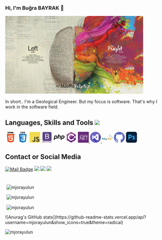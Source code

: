 ### Hi, I'm Buğra BAYRAK 👋
<div style="display: block"><a href="#"><img src="https://raw.githubusercontent.com/MJoRaYuLuN/mjorayulun/main/banner.jpg" alt="github mjorayulun" height="250"></a>
<p>In short.. I'm a Geological Engineer. But my focus is software. That's why I work in the software field. </p></div>


<div style="display: block">
<h2 align="left">Languages, Skills and Tools <img src = "https://media2.giphy.com/media/QssGEmpkyEOhBCb7e1/giphy.gif?cid=ecf05e47a0n3gi1bfqntqmob8g9aid1oyj2wr3ds3mg700bl&rid=giphy.gif" width = "25"></h2>
<p align="left">
<a href="https://www.w3.org/html/" target="_blank"><img src="https://raw.githubusercontent.com/MJoRaYuLuN/mjorayulun/bd4c94ec1404d111f5aeda56dff137630f2f59dd/html5.svg" alt="html5" width="35" height="35"/></a>
<a href="https://www.w3schools.com/css/" target="_blank"><img src="https://raw.githubusercontent.com/MJoRaYuLuN/mjorayulun/bd4c94ec1404d111f5aeda56dff137630f2f59dd/css3.svg" alt="css3" width="35" height="35"/></a>
<a href="https://developer.mozilla.org/en-US/docs/Web/JavaScript" target="_blank"> <img src="https://raw.githubusercontent.com/MJoRaYuLuN/mjorayulun/bd4c94ec1404d111f5aeda56dff137630f2f59dd/javascript.svg" alt="javascript" width="35" height="35"/></a>
<a href="https://getbootstrap.com" target="_blank"><img src="https://raw.githubusercontent.com/MJoRaYuLuN/mjorayulun/bd4c94ec1404d111f5aeda56dff137630f2f59dd/bootstrap.svg" alt="bootstrap" width="35" height="35"/></a>
<a href="https://www.php.net" target="_blank"><img src="https://raw.githubusercontent.com/MJoRaYuLuN/mjorayulun/bd4c94ec1404d111f5aeda56dff137630f2f59dd/php.svg" alt="php" width="35" height="35"/></a>
<a href="https://www.w3schools.com/cs/" target="_blank"><img src="https://raw.githubusercontent.com/MJoRaYuLuN/mjorayulun/bd4c94ec1404d111f5aeda56dff137630f2f59dd/csharp.svg" alt="csharp" width="35" height="35"/></a>
<a href="https://dotnet.microsoft.com/" target="_blank"><img src="https://raw.githubusercontent.com/MJoRaYuLuN/mjorayulun/bd4c94ec1404d111f5aeda56dff137630f2f59dd/dotnet.svg" alt="dotnet" width="35" height="35"/> </a>
<a href="https://visualstudio.microsoft.com" target="_blank"><img src="https://raw.githubusercontent.com/MJoRaYuLuN/mjorayulun/bd4c94ec1404d111f5aeda56dff137630f2f59dd/visualstudio.svg" alt="dotnet" width="35" height="35"/> </a>
<a href="https://www.mysql.com/" target="_blank"><img src="https://raw.githubusercontent.com/MJoRaYuLuN/mjorayulun/bd4c94ec1404d111f5aeda56dff137630f2f59dd/mysql.svg" alt="mysql" width="35" height="35"/></a>
<a href="https://git-scm.com/" target="_blank"><img src="https://raw.githubusercontent.com/MJoRaYuLuN/mjorayulun/bd4c94ec1404d111f5aeda56dff137630f2f59dd/github.svg" alt="git" width="35" height="35"/></a>
<a href="https://www.photoshop.com/en" target="_blank"> <img src="https://raw.githubusercontent.com/MJoRaYuLuN/mjorayulun/bd4c94ec1404d111f5aeda56dff137630f2f59dd/photoshop.svg" alt="photoshop" width="35" height="35"/> </a>
</p>

<h2 align="left">Contact or Social Media</h2>

[![Mail Badge](https://img.shields.io/badge/mjorayulun@gmail.com-c14438?style=for-the-badge&logo=Gmail&logoColor=white&link=mailto:mjorayulun@gmail.com)](mailto:mjorayulun@gmail.com)
[![](https://img.shields.io/badge/linkedin-%230077B5.svg?&style=for-the-badge&logo=linkedin&logoColor=white)](https://www.linkedin.com/in/mjorayulun/)
[![](https://img.shields.io/badge/Twitter-1DA1F2?style=for-the-badge&logo=twitter&logoColor=white)](https://www.twitter.com/mjorayulun/)
[![](https://img.shields.io/badge/Instagram-E4405F?style=for-the-badge&logo=instagram&logoColor=white)](https://www.instagram.com/mjorayulun/)

<h1></h1>

<p>&nbsp;<img align="center" src="https://github-readme-stats.vercel.app/api?username=mjorayulun&show_icons=true&theme=blue-green&locale=en" alt="mjorayulun" /></p>
<p>&nbsp;<img align="center" src="https://github-readme-streak-stats.herokuapp.com/?user=mjorayulun&theme=blue-green" alt="mjorayulun" /></p>
<p>&nbsp;<img align="center" src="https://github-readme-stats.vercel.app/api/top-langs/?username=mjorayulun&theme=blue-green" alt="mjorayulun" /></p>
![Anurag's GitHub stats](https://github-readme-stats.vercel.app/api?username=mjorayulun&show_icons=true&theme=radical)
<p align="left"> <img src="https://komarev.com/ghpvc/?username=mjorayulun&label=Visits&color=0e75b6&style=flat" alt="mjorayulun" /> </p>
</div>
